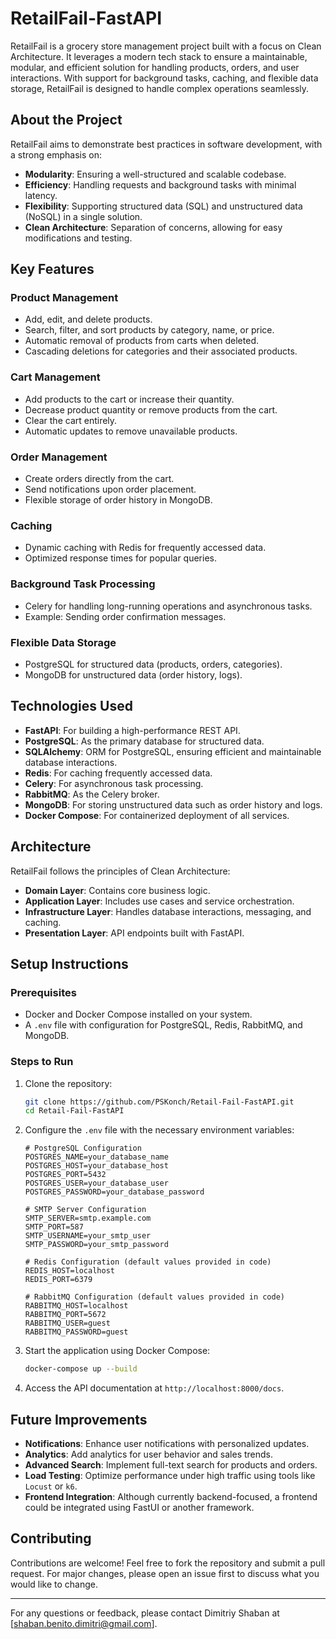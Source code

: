# RetailFail-FastAPI

RetailFail is a grocery store management project built with a focus on Clean Architecture. It leverages a modern tech stack to ensure a maintainable, modular, and efficient solution for handling products, orders, and user interactions. With support for background tasks, caching, and flexible data storage, RetailFail is designed to handle complex operations seamlessly.

## About the Project

RetailFail aims to demonstrate best practices in software development, with a strong emphasis on:

- **Modularity**: Ensuring a well-structured and scalable codebase.
- **Efficiency**: Handling requests and background tasks with minimal latency.
- **Flexibility**: Supporting structured data (SQL) and unstructured data (NoSQL) in a single solution.
- **Clean Architecture**: Separation of concerns, allowing for easy modifications and testing.

## Key Features

### Product Management
- Add, edit, and delete products.
- Search, filter, and sort products by category, name, or price.
- Automatic removal of products from carts when deleted.
- Cascading deletions for categories and their associated products.

### Cart Management
- Add products to the cart or increase their quantity.
- Decrease product quantity or remove products from the cart.
- Clear the cart entirely.
- Automatic updates to remove unavailable products.

### Order Management
- Create orders directly from the cart.
- Send notifications upon order placement.
- Flexible storage of order history in MongoDB.

### Caching
- Dynamic caching with Redis for frequently accessed data.
- Optimized response times for popular queries.

### Background Task Processing
- Celery for handling long-running operations and asynchronous tasks.
- Example: Sending order confirmation messages.

### Flexible Data Storage
- PostgreSQL for structured data (products, orders, categories).
- MongoDB for unstructured data (order history, logs).

## Technologies Used

- **FastAPI**: For building a high-performance REST API.
- **PostgreSQL**: As the primary database for structured data.
- **SQLAlchemy**: ORM for PostgreSQL, ensuring efficient and maintainable database interactions.
- **Redis**: For caching frequently accessed data.
- **Celery**: For asynchronous task processing.
- **RabbitMQ**: As the Celery broker.
- **MongoDB**: For storing unstructured data such as order history and logs.
- **Docker Compose**: For containerized deployment of all services.

## Architecture

RetailFail follows the principles of Clean Architecture:
- **Domain Layer**: Contains core business logic.
- **Application Layer**: Includes use cases and service orchestration.
- **Infrastructure Layer**: Handles database interactions, messaging, and caching.
- **Presentation Layer**: API endpoints built with FastAPI.

## Setup Instructions

### Prerequisites

- Docker and Docker Compose installed on your system.
- A `.env` file with configuration for PostgreSQL, Redis, RabbitMQ, and MongoDB.

### Steps to Run

1. Clone the repository:
   ```bash
   git clone https://github.com/PSKonch/Retail-Fail-FastAPI.git
   cd Retail-Fail-FastAPI
   ```

2. Configure the `.env` file with the necessary environment variables:
   ```env
   # PostgreSQL Configuration
   POSTGRES_NAME=your_database_name
   POSTGRES_HOST=your_database_host
   POSTGRES_PORT=5432
   POSTGRES_USER=your_database_user
   POSTGRES_PASSWORD=your_database_password

   # SMTP Server Configuration
   SMTP_SERVER=smtp.example.com
   SMTP_PORT=587
   SMTP_USERNAME=your_smtp_user
   SMTP_PASSWORD=your_smtp_password

   # Redis Configuration (default values provided in code)
   REDIS_HOST=localhost
   REDIS_PORT=6379

   # RabbitMQ Configuration (default values provided in code)
   RABBITMQ_HOST=localhost
   RABBITMQ_PORT=5672
   RABBITMQ_USER=guest
   RABBITMQ_PASSWORD=guest
   ```

3. Start the application using Docker Compose:
   ```bash
   docker-compose up --build
   ```

4. Access the API documentation at `http://localhost:8000/docs`.

## Future Improvements

- **Notifications**: Enhance user notifications with personalized updates.
- **Analytics**: Add analytics for user behavior and sales trends.
- **Advanced Search**: Implement full-text search for products and orders.
- **Load Testing**: Optimize performance under high traffic using tools like `Locust` or `k6`.
- **Frontend Integration**: Although currently backend-focused, a frontend could be integrated using FastUI or another framework.

## Contributing

Contributions are welcome! Feel free to fork the repository and submit a pull request. For major changes, please open an issue first to discuss what you would like to change.

---

For any questions or feedback, please contact Dimitriy Shaban at [shaban.benito.dimitri@gmail.com].